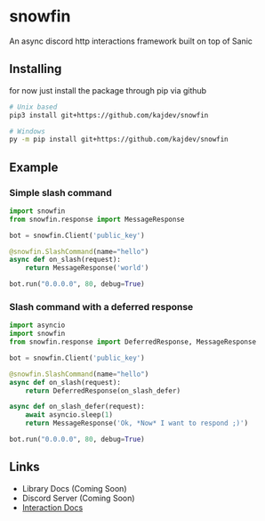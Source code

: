 # snowfin
An async discord http interactions framework built on top of Sanic

## Installing
for now just install the package through pip via github
```sh
# Unix based
pip3 install git+https://github.com/kajdev/snowfin

# Windows
py -m pip install git+https://github.com/kajdev/snowfin
```

## Example

### Simple slash command
```python
import snowfin
from snowfin.response import MessageResponse

bot = snowfin.Client('public_key')

@snowfin.SlashCommand(name="hello")
async def on_slash(request):
    return MessageResponse('world')

bot.run("0.0.0.0", 80, debug=True)
```

### Slash command with a deferred response
```python
import asyncio
import snowfin
from snowfin.response import DeferredResponse, MessageResponse

bot = snowfin.Client('public_key')

@snowfin.SlashCommand(name="hello")
async def on_slash(request):
    return DeferredResponse(on_slash_defer)

async def on_slash_defer(request):
    await asyncio.sleep(1)
    return MessageResponse('Ok, *Now* I want to respond ;)')

bot.run("0.0.0.0", 80, debug=True)
```

## Links

- Library Docs (Coming Soon)
- Discord Server (Coming Soon)
- [Interaction Docs](https://discord.com/developers/docs/interactions/application-commands)

